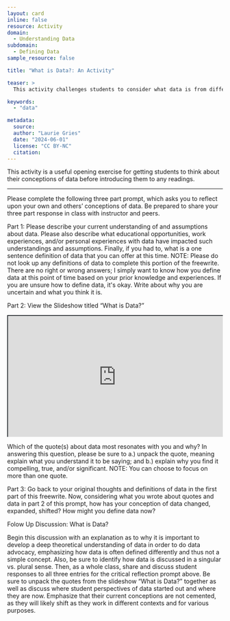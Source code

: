 ```yaml
---
layout: card
inline: false
resource: Activity
domain:
  - Understanding Data
subdomain:
  - Defining Data
sample_resource: false

title: "What is Data?: An Activity"

teaser: >
  This activity challenges students to consider what data is from different perspectives, sources, and fields of inquiry as well as reflect on their own understandings of data.

keywords:
  - "data"

metadata:
  source:
  author: "Laurie Gries"
  date: "2024-06-01"
  license: "CC BY-NC"
  citation:
---
```


This activity is a useful opening exercise for getting students to think about their conceptions of data before introducing them to any readings.

---

Please complete the following three part prompt, which asks you to reflect upon your own and others’ conceptions of data. Be prepared to share your three part response in class with instructor and peers.

Part 1:
Please describe your current understanding of and assumptions about data. Please also describe what educational opportunities, work experiences, and/or personal experiences with data have impacted such understandings and assumptions. Finally, if you had to, what is a one sentence definition of data that you can offer at this time. NOTE: Please do not look up any definitions of data to complete this portion of the freewrite. There are no right or wrong answers; I simply want to know how you define data at this point of time based on your prior knowledge and experiences. If you are unsure how to define data, it's okay. Write about why you are uncertain and what you think it is.

Part 2:
View the Slideshow titled “What is Data?”

<div style="position: relative; padding-bottom: 56.25%; height: 0; overflow: hidden;"><iframe src="https://docs.google.com/presentation/d/1D68wWUZHqhe2NzfYHjRqGxkpakZhv_uV0g8cSZ1ewwk/edit?usp=sharing" width="100%" title="What is Data? (slide deck)" style="border:2px #323639 solid; position: absolute; top: 0; left: 0; right: 0; bottom: 0; height: 100%; max-width: 100%;"></iframe></div>

Which of the quote(s) about data most resonates with you and why? In answering this question, please be sure to a.) unpack the quote, meaning explain what you understand it to be saying; and b.) explain why you find it compelling, true, and/or significant. NOTE: You can choose to focus on more than one quote.

Part 3:
Go back to your original thoughts and definitions of data in the first part of this freewrite. Now, considering what you wrote about quotes and data in part 2 of this prompt, how has your conception of data changed, expanded, shifted? How might you define data now?

Folow Up Discussion: What is Data?

Begin this discussion with an explanation as to why it is important to develop a deep theoretical understanding of data in order to do data advocacy, emphasizing how data is often defined differently and thus not a simple concept. Also, be sure to identify how data is discussed in a singular vs. plural sense. Then, as a whole class, share and discuss student responses to all three entries for the critical reflection prompt above. Be sure to unpack the quotes from the slideshow “What is Data?” together as well as discuss where student perspectives of data started out and where they are now. Emphasize that their current conceptions are not cemented, as they will likely shift as they work in different contexts and for various purposes.
